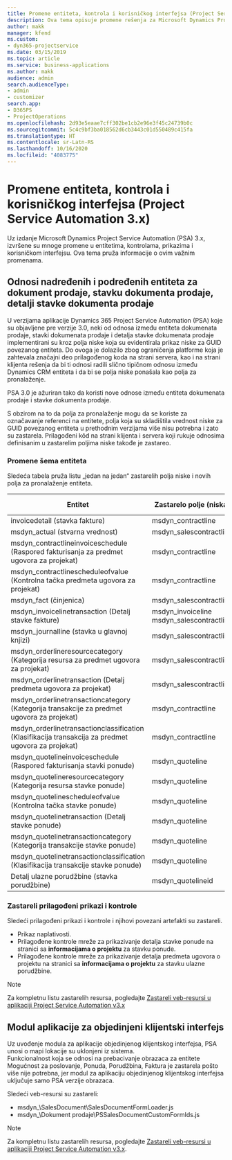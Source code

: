 ```yaml
---
title: Promene entiteta, kontrola i korisničkog interfejsa (Project Service Automation 3.x)
description: Ova tema opisuje promene rešenja za Microsoft Dynamics Project Service Automation 3.x.
author: makk
manager: kfend
ms.custom:
- dyn365-projectservice
ms.date: 03/15/2019
ms.topic: article
ms.service: business-applications
ms.author: makk
audience: admin
search.audienceType:
- admin
- customizer
search.app:
- D365PS
- ProjectOperations
ms.openlocfilehash: 2d93e5eaae7cff302be1cb2e96e3f45c24739b0c
ms.sourcegitcommit: 5c4c9bf3ba018562d6cb3443c01d550489c415fa
ms.translationtype: HT
ms.contentlocale: sr-Latn-RS
ms.lasthandoff: 10/16/2020
ms.locfileid: "4083775"
---
```

# <a name="entity-control-and-user-interface-changes-project-service-automation-3x"></a>Promene entiteta, kontrola i korisničkog interfejsa (Project Service Automation 3.x)
Uz izdanje Microsoft Dynamics Project Service Automation (PSA) 3.x, izvršene su mnoge promene u entitetima, kontrolama, prikazima i korisničkom interfejsu. Ova tema pruža informacije o ovim važnim promenama.

## <a name="parent-child-relationships-for-sales-document-sales-document-line-sales-document-line-detail-entities"></a>Odnosi nadređenih i podređenih entiteta za dokument prodaje, stavku dokumenta prodaje, detalji stavke dokumenta prodaje
U verzijama aplikacije Dynamics 365 Project Service Automation (PSA) koje su objavljene pre verzije 3.0, neki od odnosa između entiteta dokumenata prodaje, stavki dokumenata prodaje i detalja stavke dokumenata prodaje implementirani su kroz polja niske koja su evidentirala prikaz niske za GUID povezanog entiteta. Do ovoga je dolazilo zbog ograničenja platforme koja je zahtevala značajni deo prilagođenog koda na strani servera, kao i na strani klijenta rešenja da bi ti odnosi radili slično tipičnom odnosu između Dynamics CRM entiteta i da bi se polja niske ponašala kao polja za pronalaženje.

PSA 3.0 je ažuriran tako da koristi nove odnose između entiteta dokumenata prodaje i stavke dokumenta prodaje.

S obzirom na to da polja za pronalaženje mogu da se koriste za označavanje referenci na entitete, polja koja su skladištila vrednost niske za GUID povezanog entiteta u prethodnim verzijama više nisu potrebna i zato su zastarela. Prilagođeni kôd na strani klijenta i servera koji rukuje odnosima definisanim u zastarelim poljima niske takođe je zastareo.

### <a name="entity-schema-changes"></a>Promene šema entiteta
Sledeća tabela pruža listu „jedan na jedan“ zastarelih polja niske i novih polja za pronalaženje entiteta. 

 Entitet |   Zastarelo polje (niska) | Novo polje (pronalaženje)
--- | --- | ---
invoicedetail (stavka fakture) |  msdyn_contractline |    msdyn_contractlineid
msdyn_actual (stvarna vrednost) | msdyn_salescontractline |   msdyn_salescontractlineid
msdyn_contractlineinvoiceschedule (Raspored fakturisanja za predmet ugovora za projekat) |    msdyn_contractline |    msdyn_contractlineid
msdyn_contractlinescheduleofvalue (Kontrolna tačka predmeta ugovora za projekat) |   msdyn_contractline |    msdyn_contractlineid
msdyn_fact (činjenica) | msdyn_salescontractline |   msdyn_salescontractlineid
msdyn_invoicelinetransaction (Detalj stavke fakture) | msdyn_invoiceline <br> msdyn_salescontractline | msdyn_invoicelineid <br> msdyn_salescontractlineid
msdyn_journalline (stavka u glavnoj knjizi) |  msdyn_salescontractline |   msdyn_salescontractlineid
msdyn_orderlineresourcecategory (Kategorija resursa za predmet ugovora za projekat) | msdyn_salescontractline |   msdyn_contractlineid
msdyn_orderlinetransaction (Detalj predmeta ugovora za projekat) | msdyn_salescontractline |   msdyn_salescontractlineid
msdyn_orderlinetransactioncategory (Kategorija transakcije za predmet ugovora za projekat) |   msdyn_contractline |    msdyn_contractlineid
msdyn_orderlinetransactionclassification (Klasifikacija transakcija za predmet ugovora za projekat) |   msdyn_contractline |    msdyn_contractlineid
msdyn_quotelineinvoiceschedule (Raspored fakturisanja stavki ponude) |  msdyn_quoteline |   msdyn_quotelineid
msdyn_quotelineresourcecategory (Kategorija resursa stavke ponude) |    msdyn_quoteline |   msdyn_quotelineid
msdyn_quotelinescheduleofvalue (Kontrolna tačka stavke ponude) | msdyn_quoteline |   msdyn_quotelineid
msdyn_quotelinetransaction (Detalj stavke ponude) |    msdyn_quoteline |   msdyn_quotelineid
msdyn_quotelinetransactioncategory (Kategorija transakcije stavke ponude) |  msdyn_quoteline |   msdyn_quotelineid
msdyn_quotelinetransactionclassification (Klasifikacija transakcije stavke ponude) |  msdyn_quoteline |   msdyn_quotelineid
Detalj ulazne porudžbine (stavka porudžbine) | msdyn_quotelineid | msdyn_quoteline 

### <a name="deprecated-custom-views-and-controls"></a>Zastareli prilagođeni prikazi i kontrole
Sledeći prilagođeni prikazi i kontrole i njihovi povezani artefakti su zastareli.

- Prikaz naplativosti.
- Prilagođene kontrole mreže za prikazivanje detalja stavke ponude na stranici sa **informacijama o projektu** za stavku ponude.
- Prilagođene kontrole mreže za prikazivanje detalja predmeta ugovora o projektu na stranici sa **informacijama o projektu** za stavku ulazne porudžbine.

> [!NOTE]
> Za kompletnu listu zastarelih resursa, pogledajte [Zastareli veb-resursi u aplikaciji Project Service Automation v3.x](../developer-guides/web-resources-deprecated-v3.x.md)

## <a name="unified-client-interface-app-module"></a>Modul aplikacije za objedinjeni klijentski interfejs
Uz uvođenje modula za aplikacije objedinjenog klijentskog interfejsa, PSA unosi o mapi lokacije su uklonjeni iz sistema.  
Funkcionalnost koja se odnosi na prebacivanje obrazaca za entitete Mogućnost za poslovanje, Ponuda, Porudžbina, Faktura je zastarela pošto više nije potrebna, jer modul za aplikaciju objedinjenog klijentskog interfejsa uključuje samo PSA verzije obrazaca.  

Sledeći veb-resursi su zastareli:

- msdyn_\SalesDocument\SalesDocumentFormLoader.js
- msdyn_\Dokument prodaje\PSSalesDocumentCustomFormIds.js

> [!NOTE]
> Za kompletnu listu zastarelih resursa, pogledajte [Zastareli veb-resursi u aplikaciji Project Service Automation v3.x](../developer-guides/web-resources-deprecated-v3.x.md).


